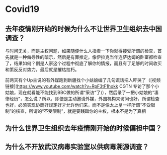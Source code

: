# Covid19

## 去年疫情刚开始的时候为什么不让世界卫生组织去中国调查？
与时间无关，而是主权问题，如果随便什么人指责一下你就得接受所谓的检查，首先就是一种侮辱性的暗示，然后是有罪推定，像伊拉克当年连萨达姆的卧室都检查了，结果如何？倒是人家这个过程中彻底了解你的情报，而且有了足够的时间收买和策反反对势力，最后就是摧枯拉朽。

前两天有个Up主说的有外媒跑到新疆找个小姑娘编了几句谎话把人吓哭了（[视频链接](https://www.youtube.com/watch?v=RpF3tF1hokk
CGTN 专访了那个小姑娘，现在就看能不能找到BBC做的所谓“采访“了)），然后录了一把小姑娘的“凄惨经历”，怎么说？所以，即便是主动邀请外媒，外国机构来访问也好，所谓检查也好，必须实现协商好规定好才允许他们来，而不是像太上皇一样所谓“不受限制”的核查，所谓的“不受限制”，就是要践踏你的主权，根本不是为了真相

## 为什么世界卫生组织去年疫情刚开始的时候偏袒中国？

## 为什么不开放武汉病毒实验室以供病毒溯源调查？
